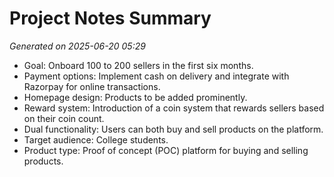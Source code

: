 # Project Notes Summary

*Generated on 2025-06-20 05:29*

- Goal: Onboard 100 to 200 sellers in the first six months.
- Payment options: Implement cash on delivery and integrate with Razorpay for online transactions.
- Homepage design: Products to be added prominently.
- Reward system: Introduction of a coin system that rewards sellers based on their coin count.
- Dual functionality: Users can both buy and sell products on the platform.
- Target audience: College students.
- Product type: Proof of concept (POC) platform for buying and selling products.